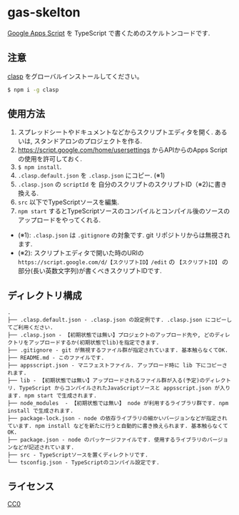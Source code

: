 gas-skelton
============

[Google Apps Script](https://script.google.com/home) を TypeScript で書くためのスケルトンコードです.

## 注意
[clasp](https://github.com/google/clasp) をグローバルインストールしてください。

``` sh
$ npm i -g clasp
```

## 使用方法
1. スプレッドシートやドキュメントなどからスクリプトエディタを開く. あるいは, スタンドアロンのプロジェクトを作る.
2. https://script.google.com/home/usersettings からAPIからのApps Scriptの使用を許可しておく.
3. `$ npm install`.
4. `.clasp.default.json` を `.clasp.json` にコピー. (※1)
5. `.clasp.json` の `scriptId` を 自分のスクリプトのスクリプトID（※2)に書き換える. 
6. `src` 以下でTypeScriptソースを編集.
7. `npm start` するとTypeScriptソースのコンパイルとコンパイル後のソースのアップロードをやってくれる.

- (※1): `.clasp.json` は `.gitignore` の対象です. git リポジトリからは無視されます.
- (※2): スクリプトエディタで開いた時のURIの `https://script.google.com/d/【スクリプトID】/edit` の `【スクリプトID】` の部分(長い英数文字列)が書くべきスクリプトIDです.


## ディレクトリ構成
```
.
├── .clasp.default.json - .clasp.json の設定例です. .clasp.json にコピーしてご利用ください.
├── .clasp.json - 【初期状態では無い】プロジェクトのアップロード先や, どのディレクトリをアップロードするか(初期状態でlib)を指定できます.
├── .gitignore - git が無視するファイル群が指定されています. 基本触らなくてOK. 
├── README.md - このファイルです.
├── appsscript.json - マニフェストファイル. アップロード時に lib 下にコピーされます.
├── lib - 【初期状態では無い】アップロードされるファイル群が入る(予定)のディレクトリ. TypeScript からコンパイルされたJavaScriptソースと appsscript.json が入ります. npm start で生成されます.
├── node_modules  - 【初期状態では無い】 node が利用するライブラリ群です. npm install で生成されます.
├── package-lock.json - node の依存ライブラリの細かいバージョンなどが指定されています. npm install などを新たに行うと自動的に書き換えられます. 基本触らなくてOK.
├── package.json - node のパッケージファイルです. 使用するライブラリのバージョンなどが記述されています.
├── src - TypeScriptソースを置くディレクトリです.
└── tsconfig.json - TypeScriptのコンパイル設定です.

```

## ライセンス
[CC0](https://creativecommons.org/publicdomain/zero/1.0/deed.ja)
